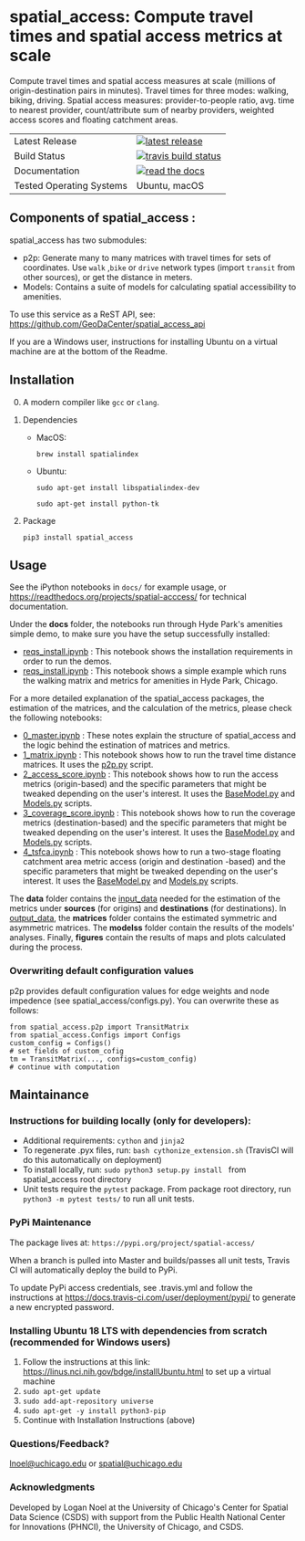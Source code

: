 

# spatial_access: Compute travel times and spatial access metrics at scale
Compute travel times and spatial access measures at scale (millions of origin-destination pairs in minutes). 
Travel times for three modes: walking, biking, driving. 
Spatial access measures: provider-to-people ratio, avg. time to nearest provider, count/attribute sum of nearby providers, weighted access scores and floating catchment areas.
<table>
<tr>
  <td>Latest Release</td>
  <td>
    <a href="https://pypi.org/project/spatial-access/">
    <img src="https://img.shields.io/pypi/v/spatial-access.svg" alt="latest release" />
    </a>
  </td>
</tr>    
<tr>
  <td>Build Status</td>
  <td>
    <a href="https://travis-ci.org/GeoDaCenter/spatial_access">
    <img src="https://travis-ci.org/GeoDaCenter/spatial_access.svg?branch=master" alt="travis build status" />
  </td>
</tr>

<tr>
  <td>Documentation</td>
  <td>
      <a href="https://readthedocs.org/projects/spatial-acccess">
    <img src="https://readthedocs.org/projects/spatial-acccess/badge" alt="read the docs" />
  </td>
</tr>

<tr>
  <td>Tested Operating Systems</td>
  <td>
       Ubuntu, macOS
  </td>
</tr>
</table>


Components of spatial_access :
----
spatial_access has two submodules:
- p2p: Generate many to many matrices with travel times for sets of coordinates. Use `walk` ,`bike` or `drive` network types (import `transit` from other sources), or get the distance in meters.
- Models: Contains a suite of models for calculating spatial accessibility to amenities.
 
To use this service as a ReST API, see: https://github.com/GeoDaCenter/spatial_access_api 

If you are a Windows user, instructions for installing Ubuntu on a virtual machine are at the bottom of the Readme.


Installation 
----
0. A modern compiler like `gcc` or `clang`.

1. Dependencies 

    - MacOS:

        `brew install spatialindex`

    - Ubuntu:

        `sudo apt-get install libspatialindex-dev`
    
        `sudo apt-get install python-tk`
 
2. Package 

    `pip3 install spatial_access`


Usage
---
See the iPython notebooks in `docs/` for example usage, or https://readthedocs.org/projects/spatial-acccess/ for technical documentation.

Under the **docs** folder, the notebooks run through Hyde Park's amenities simple demo, to make sure you have the setup successfully installed: 
* [reqs_install.ipynb](./docs/notebooks/reqs_install.ipynb)  : This notebook shows the installation requirements in order to run the demos.  
* [reqs_install.ipynb](./docs/notebooks/reqs_install.ipynb)  : This notebook shows a simple example which runs the walking matrix and metrics for amenities in Hyde Park, Chicago.  

For a more detailed explanation of the spatial_access packages, the estimation of the matrices, and the calculation of the metrics, please check the following notebooks:
* [0_master.ipynb](./docs/notebooks/0_master.ipynb)  : These notes explain the structure of spatial_access and the logic behind the estination of matrices and metrics.  
* [1_matrix.ipynb](./docs/notebooks/1_matrix.ipynb)  : This notebook shows how to run the travel time distance matrices.  It uses the [p2p.py](./scripts/p2p.py) script.  
* [2_access_score.ipynb](./docs/notebooks/2_access_score.ipynb)  : This notebook shows how to run the access metrics (origin-based) and the specific parameters that might be tweaked depending on the user's interest.  It uses the [BaseModel.py](./spatial_access/BaseModel.py) and [Models.py](./scripts/Models.py) scripts.  
* [3_coverage_score.ipynb](./docs/notebooks/3_coverage_score.ipynb)  : This notebook shows how to run the coverage metrics (destination-based) and the specific parameters that might be tweaked depending on the user's interest. It uses the [BaseModel.py](./spatial_access/BaseModel.py) and [Models.py](./spatial_access/Models.py) scripts. 
* [4_tsfca.ipynb](./docs/notebooks/4_tsfca.ipynb)  : This notebook shows how to run a two-stage floating catchment area metric access (origin and destination -based) and the specific parameters that might be tweaked depending on the user's interest.  It uses the [BaseModel.py](./spatial_access/BaseModel.py) and [Models.py](./spatial_access/Models.py) scripts.


The **data** folder contains the [input_data](./data/input_data/) needed for the estimation of the metrics under **sources** (for origins) and **destinations** (for destinations). In [output_data](./data/input_data/), the **matrices** folder contains the estimated symmetric and asymmetric matrices. The **modelss** folder contain the results of the models' analyses. Finally, **figures** contain the results of maps and plots calculated during the process. 


### Overwriting default configuration values
p2p provides default configuration values for edge weights and node impedence (see spatial_access/configs.py).
You can overwrite these as follows:
```
from spatial_access.p2p import TransitMatrix
from spatial_access.Configs import Configs
custom_config = Configs()
# set fields of custom_cofig
tm = TransitMatrix(..., configs=custom_config)
# continue with computation 
```

Maintainance
---

### Instructions for building locally (only for developers):

- Additional requirements: `cython` and `jinja2`
- To regenerate .pyx files, run: `bash cythonize_extension.sh` (TravisCI will do this automatically on deployment)
- To install locally, run: `sudo python3 setup.py install ` from spatial_access root directory
- Unit tests require the `pytest` package. From package root directory, run `python3 -m pytest tests/` to run all unit tests.

### PyPi Maintenance
The package lives at: `https://pypi.org/project/spatial-access/`

When a branch is pulled into Master and builds/passes all unit tests,
Travis CI will automatically deploy the build to PyPi. 


To update PyPi access credentials, see .travis.yml and follow the instructions at https://docs.travis-ci.com/user/deployment/pypi/
to generate a new encrypted password.


### Installing Ubuntu 18 LTS with dependencies from scratch (recommended for Windows users)

1. Follow the instructions at this link: https://linus.nci.nih.gov/bdge/installUbuntu.html to set up a virtual machine
2. `sudo apt-get update`
3. `sudo add-apt-repository universe`
4. `sudo apt-get -y install python3-pip`
5. Continue with Installation Instructions (above)

### Questions/Feedback?

lnoel@uchicago.edu or spatial@uchicago.edu

### Acknowledgments

Developed by Logan Noel at the University of Chicago's Center for Spatial Data Science (CSDS) with support from the Public Health National Center for Innovations (PHNCI), the University of Chicago, and CSDS. 


